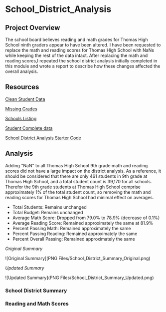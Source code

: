 # School_District_Analysis

## Project Overview
The school board believes reading and math grades for Thomas High School ninth graders appear to have been altered. I have been requested to replace the math and reading scores for Thomas High School with NaNs while keeping the rest of the data intact. After replacing the math and reading scores,I repeated the school district analysis initially completed in this module and wrote a report to describe how these changes affected the overall analysis.

## Resources
[Clean Student Data](Resources/clean_students_complete.csv)

[Missing Grades](Resources/missing_grades.csv)

[Schools Listing](Resources/schools_complete.csv)

[Student Complete data](Resources/students_complete.csv)

[School District Analysis Starter Code](PyCitySchools_Challenge_starter_code.ipynb)

## Analysis
Adding "NaN" to all Thomas High School 9th grade math and reading scores did not have a large impact on the district analysis.  As a reference, it should be considered that there are only 461 students in 9th grade at Thomas High School, and a total student count is 39,170 for all schools.  Therefor the 9th grade students at Thomas High School comprise approximately 1% of the total student count, so removing the math and reading scores for Thomas High School had minimal effect on averages.
- Total Students: Remains unchanged
- Total Budget: Remains unchanged
- Average Math Score: Dropped from 79.0% to 78.9% (decrease of 0.1%)
- Average Reading Score: Remained approximately the same at 81.9%
- Percent Passing Math: Remained approximately the same
- Percent Passing Reading: Remained approximately the same
- Percent Overall Passing: Remained approximately the same

*Original Summary*

![Original Summary](PNG Files/School_District_Summary_Original.png)

*Updated Summary*

![Updated Summary](PNG Files/School_District_Summary_Updated.png)

### School District Summary
### Reading and Math Scores
